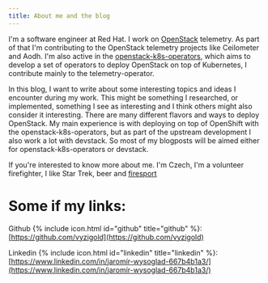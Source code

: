 ```yaml
---
title: About me and the blog
---
```


I'm a software engineer at Red Hat. I work on [OpenStack](https://www.openstack.org/) telemetry. As part of that I'm contributing to the OpenStack telemetry projects like Ceilometer and Aodh. I'm also active in the [openstack-k8s-operators](https://github.com/openstack-k8s-operators), which aims to develop a set of operators to deploy OpenStack on top of Kubernetes, I contribute mainly to the telemetry-operator.

In this blog, I want to write about some interesting topics and ideas I encounter during my work. This might be something I researched, or implemented, something I see as interesting and I think others might also consider it interesting. There are many different flavors and ways to deploy OpenStack. My main experience is with deploying on top of OpenShift with the openstack-k8s-operators, but as part of the upstream development I also work a lot with devstack. So most of my blogposts will be aimed either for openstack-k8s-operators or devstack.

If you're interested to know more about me. I'm Czech, I'm a volunteer firefighter, I like Star Trek, beer and [firesport](https://www.youtube.com/watch?v=5tUCGp_jbVw)

# Some if my links:

Github {% include icon.html id="github" title="github" %}: [https://github.com/vyzigold](https://github.com/vyzigold)

Linkedin {% include icon.html id="linkedin" title="linkedin" %}: [https://www.linkedin.com/in/jaromír-wysoglad-667b4b1a3/](https://www.linkedin.com/in/jaromír-wysoglad-667b4b1a3/)
